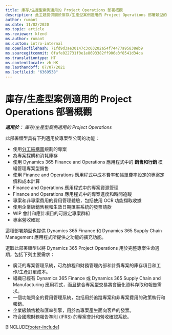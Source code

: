 ```yaml
---
title: 庫存/生產型案例適用的 Project Operations 部署概觀
description: 此主題提供關於庫存/生產型案例適用的 Project Operations 部署類型的資訊。
author: rumant
ms.date: 11/02/2020
ms.topic: article
ms.reviewer: kfend
ms.author: rumant
ms.custom: intro-internal
ms.openlocfilehash: 71fd9d3ae30147c3c03202a54f74477a95838eb9
ms.sourcegitcommit: 0fafe022731f0e1e8693382ff906e3f8541d34ca
ms.translationtype: HT
ms.contentlocale: zh-HK
ms.lasthandoff: 07/07/2021
ms.locfileid: "6369538"
---
```

# <a name="project-operations-for-stockedproduction-based-scenarios-deployment-overview"></a>庫存/生產型案例適用的 Project Operations 部署概觀

_**適用於：** 庫存/生產型案例適用的 Project Operations_


此部署類型具有下列適用於專案型公司的功能：

- 使用[分工結構圖](work-breakdown-structures.md)規劃的專案
- 為專案採購和消耗庫存
- 使用 Dynamics 365 Finance and Operations 應用程式中的 **銷售和行銷** 模組管理專案型銷售
- 使用 Finance and Operations 應用程式中成本費率和帳單費率設定的專案定價和成本計算
- Finance and Operations 應用程式中的專案資源管理
- Finance and Operations 應用程式中的專案進度和時間追蹤
- 專案和非專案費用的費用管理體驗，包括使用 OCR 功能擷取收據
- 使用企業級銷售稅和生效日期匯率系統的發票請款
- WIP 會計和應計項目的可設定專案群組
- 專案營收確認

這種部署類型也提供 Dynamics 365 Finance 和 Dynamics 365 Supply Chain Management 應用程式所提供之功能的擴充功能。

選取此部署類型以將 Dynamics 365 Project Operations 用於完整專案生命週期，包括下列主要需求：

- 廣泛的專案管理系統，可為排程和財務管理內部和計費專案的庫存項目和工作/生產訂單成本。
- 組織已經有 Dynamics 365 Finance 或 Dynamics 365 Supply Chain and Manufacturing 應用程式，而且整合專案型交易將會簡化資料存取和報告需求。
- 一個功能齊全的費用管理系統，包括用於追蹤專案和非專案費用的政策執行和報銷。
- 企業級銷售稅和匯率引擎，用於為專案產生面向客戶的發票。
- 符合國際財務報告準則 (IFRS) 的專案會計和營收確認系統。



[!INCLUDE[footer-include](../includes/footer-banner.md)]